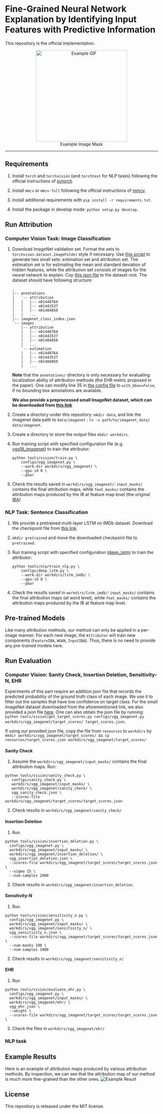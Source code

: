 # Fine-Grained Neural Network Explanation by Identifying Input Features with Predictive Information

This repository is the official implementation.

<p align="center"> 
    <img alt="Example GIF" width="300" src="resources/demo.gif"><br>
    Example Image Mask
</p>

---
## Requirements
1. Install `torch` and `torchvision` (and `torchtext` for NLP tasks) 
   following the official instructions of [pytorch](https://pytorch.org/get-started/locally/)

2. Install `mmcv` or `mmcv-full` following the official instructions of [mmcv](https://github.com/open-mmlab/mmcv).

3. Install additional requirements with `pip install -r requirements.txt`.

4. Install the package in develop mode: `python setup.py develop`. 


## Run Attribution

### Computer Vision Task: Image Classification
1. Download ImageNet validation set. Format the sets to 
   `torchvison.dataset.ImageFolder` style if necessary. Use 
   [this script](tools/generate_small_imagenet.py) to generate two small 
   sets: estimation set and attribution set. The estimation set is for 
   estimating the mean and standard deviation of hidden features, while the 
   attribution set consists of images for the neural network to explain. 
   Cop [this json file](resources/imagenet_class_index.json) to the dataset 
   root. The dataset should have following structure:
   ```shell 
   .
   |-- annotations
   |   `-- attribution
   |   |   |-- n01440764
   |   |   |-- n01443537
   |   |   |-- n01484850
   |   |   ...  
   |-- imagenet_class_index.json
   `-- images
       |-- attribution
       |   |-- n01440764
       |   |-- n01443537
       |   |-- n01484850
       |   ...
       `-- estimation 
       |   |-- n01440764
       |   |-- n01443537
       |   |-- n01484850
       |   ...
   ```
   **Note** that the `annotations/` directory is only necessary for evaluating 
   localization ability of attribution methods (the EHR metric proposed in the 
   paper). One can modify line 35 in 
   [the config file](configs/_base_/imagenet.py) to `with_bbox=False`, if 
   no bounding box annotations are available.
   
   **We also provide a preprocessed small ImageNet dataset, which can be 
   downloaded from 
   [this link](https://drive.google.com/file/d/1LBKQ4BR3zepfnQAKCumkABHYjXBanBBL/view?usp=sharing)**
   
2. Create a directory under this repository: `mkdir data`, and link the 
   imagenet data path to `data/imagenet` : 
   `ln -s path/to/imagenet_data/ data/imagenet`.
3. Create a directory to store the output files `mkdir workdirs`.
4. Run training script with specified configuration file (e.g. 
   [vgg16_imagenet](configs/vgg_imagenet.py)) to train the attributor:
   ```shell
   python tools/vision/train.py \
       configs/vgg_imagenet.py \
       --work-dir workdirs/vgg_imagenet/ \
       --gpu-id 0 \
       --pbar 
   ```

5. Check the results saved in `workdirs/vgg_imagenet/`: `input_masks/` 
   contains the final attribution maps, while `feat_masks/` contains the 
   attribution maps produced by the IB at feature map level (the original 
   [IBA](https://arxiv.org/abs/2001.00396))
   
### NLP Task: Sentence Classification
1. We provide a pretrained multi-layer LSTM on IMDb dataset. Download the 
   checkpoint file from 
   [this link](https://drive.google.com/file/d/15BReuKWEuHe7ZDhxKaNLquScKgAiAiLG/view?usp=sharing).
 
2. `mkdir pretrained` and move the downloaded checkpoint file to `pretrained`.

3. Run training script with specified configuration 
   ([deep_lstm](configs/deep_lstm.py)) to train the attributor:
   ```shell
   python tools/nlp/train_nlp.py \
       configs/deep_lstm.py \
       --work-dir workdirs/lstm_imdb/ \
       --gpu-id 0 \
       --pbar
   ```
4. Check the results saved in `workdirs/lstm_imdb/`: `input_masks/` contains 
   the final attribution maps (at word level), while `feat_masks/` contains 
   the attribution maps produced by the IB at feature map level.

## Pre-trained Models
Like many attribution methods, our method can only be applied in a per-image 
manner. For each new image, the `Attributor` will train new components 
(`FeatureIBA`, `WGAN`, `InputIBA`). 
Thus, there is no need to provide any pre-trained models here.

## Run Evaluation
### Computer Vision: Sanity Check, Insertion Deletion, Sensitivity-N, EHR
Experiments of this part require an addition json file that records the 
predicted probability of the ground truth class of each image. We use it to 
filter out the samples that have low confidence on target class. For the small 
ImageNet dataset downloaded from the aforementioned link, we also provided 
a json file [here](resources/target_scores.json). One can also obtain the json
file by running:
`python tools/vision/get_target_scores.py configs/vgg_imagenet.py 
workdirs/vgg_imagenet/target_scores/ target_scores.json`.

If using our provided json file, copy the file from `resources` to 
`workdirs` by `mkdir workdirs/vgg_imagenet/target_scores/ && cp 
resources/target_scores.json workdirs/vgg_imagenet/target_scores/`
#### Sanity Check
1. Assume the `workdirs/vgg_imagenet/input_masks/` contains the final 
   attribution maps. Run:
```shell 
python tools/vision/sanity_check.py \
   configs/sanity_check.py \
   workdirs/vgg_imagenet/input_masks/ \
   workdirs/vgg_imagenet/sanity_check/ \
   vgg_sanity_check.json \
   --scores-file workdirs/vgg_imagenet/target_scores/target_scores.json
```
2. Check results in `workdirs/vgg_imagenet/sanity_check/`

#### Insertion Deletion
1. Run 
```shell
python tools/vision/insertion_deletion.py \
  configs/vgg_imagenet.py \
  workdirs/vgg_imagenet/input_masks/ \
  workdirs/vgg_imagenet/insertion_deletion/ \
  vgg_insertion_deletion.json \
  --scores-file workdirs/vgg_imagenet/target_scores/target_scores.json \
  --sigma 15 \
  --num-samples 2000
```
2. Check results in `workdirs/vgg_imagenet/insertion_deletion`.

#### Sensitivity-N
1. Run
```shell
python tools/vision/sensitivity_n.py \
  configs/vgg_imagenet.py \
  workdirs/vgg_imagenet/input_masks/ \
  workdirs/vgg_imagenet/sensitivity_n/ \
  vgg_sensitivity_n.json \
  --scores-file workdirs/vgg_imagenet/target_scores/target_scores.json \
  --num-masks 100 \
  --num-samples 1000
```
2. Check results in `workdirs/vgg_imagenet/sensitivity_n/`


#### EHR
1. Run 
```shell
python tools/vision/evaluate_ehr.py \
  configs/vgg_imagenet.py \
  workdirs/vgg_imagenet/input_masks/ \
  workdirs/vgg_imagenet/ehr/ \
  vgg_ehr.json \
  --weight \
  --scores-file workdirs/vgg_imagenet/target_scores/target_scores.json \
```
2. Check the files in `workdirs/vgg_imagenet/ehr/`

### NLP task

## Example Results
Here is an example of attribution maps produced by various attribution 
methods. By inspection, we can see that the attribution map of our method 
is much more fine-grained than the other ones. 
![Example Result](resources/example_results.jpg)

## License
This repository is released under the MIT license.


